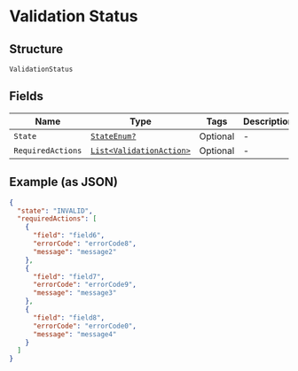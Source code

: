 
# Validation Status

## Structure

`ValidationStatus`

## Fields

| Name | Type | Tags | Description |
|  --- | --- | --- | --- |
| `State` | [`StateEnum?`](../../doc/models/state-enum.md) | Optional | - |
| `RequiredActions` | [`List<ValidationAction>`](../../doc/models/validation-action.md) | Optional | - |

## Example (as JSON)

```json
{
  "state": "INVALID",
  "requiredActions": [
    {
      "field": "field6",
      "errorCode": "errorCode8",
      "message": "message2"
    },
    {
      "field": "field7",
      "errorCode": "errorCode9",
      "message": "message3"
    },
    {
      "field": "field8",
      "errorCode": "errorCode0",
      "message": "message4"
    }
  ]
}
```

